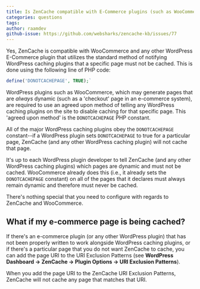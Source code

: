 ```yaml
---
title: Is ZenCache compatible with E-Commerce plugins (such as WooCommerce)?
categories: questions
tags: 
author: raamdev
github-issue: https://github.com/websharks/zencache-kb/issues/77
---
```


Yes, ZenCache is compatible with WooCommerce and any other WordPress E-Commerce plugin that utilizes the standard method of notifying WordPress caching plugins that a specific page must not be cached. This is done using the following line of PHP code:

```php
define('DONOTCACHEPAGE', TRUE);`
```

WordPress plugins such as WooCommerce, which may generate pages that are _always_ dynamic (such as a 'checkout' page in an e-commerce system), are required to use an agreed upon method of telling any WordPress caching plugins on the site to disable caching for that specific page. This 'agreed upon method' is the `DONOTCACHEPAGE` PHP constant. 

All of the major WordPress caching plugins obey the `DONOTCACHEPAGE` constant--if a WordPress plugin sets `DONOTCACHEPAGE` to true for a particular page, ZenCache (and any other WordPress caching plugin) will not cache that page.

It's up to each WordPress plugin developer to tell ZenCache (and any other WordPress caching plugins) which pages are dynamic and must not be cached. WooCommerce already does this (i.e., it already sets the `DONOTCACHEPAGE` constant) on all of the pages that it declares must always remain dynamic and therefore must never be cached.

There's nothing special that you need to configure with regards to ZenCache and WooCommerce. 

## What if my e-commerce page is being cached?

If there's an e-commerce plugin (or any other WordPress plugin) that has not been properly written to work alongside WordPress caching plugins, or if there's a particular page that you do not want ZenCache to cache, you can add the page URI to the URI Exclusion Patterns (see **WordPress Dashboard → ZenCache → Plugin Options → URI Exclusion Patterns**).

When you add the page URI to the ZenCache URI Exclusion Patterns, ZenCache will not cache any page that matches that URI.